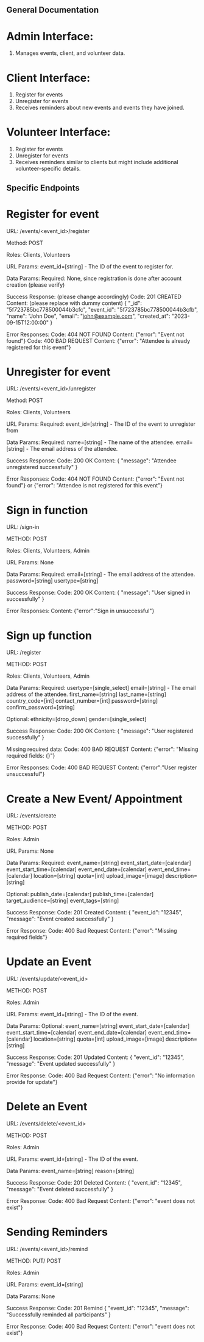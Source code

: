 ## General Documentation ##
# Admin Interface:
1. Manages events, client, and volunteer data.

# Client Interface:
1. Register for events
2. Unregister for events
3. Receives reminders about new events and events they have joined.

# Volunteer Interface:
1. Register for events
2. Unregister for events
3. Receives reminders similar to clients but might include additional volunteer-specific details.

## Specific Endpoints ##
# Register for event
URL: /events/<event_id>/register

Method: POST

Roles: Clients, Volunteers

URL Params:
event_id=[string] - The ID of the event to register for.

Data Params:
Required: None, since registration is done after account creation (please verify)

Success Response: (please change accordingly)
Code: 201 CREATED
Content: (please replace with dummy content)
{
  "_id": "5f723785bc778500044b3cfc",
  "event_id": "5f723785bc778500044b3cfb",
  "name": "John Doe",
  "email": "john@example.com",
  "created_at": "2023-09-15T12:00:00"
}

Error Responses:
Code: 404 NOT FOUND
Content: {"error": "Event not found"}
Code: 400 BAD REQUEST
Content: {"error": "Attendee is already registered for this event"}

# Unregister for event 
URL: /events/<event_id>/unregister

Method: POST

Roles: Clients, Volunteers

URL Params:
Required:
event_id=[string] - The ID of the event to unregister from

Data Params:
Required:
name=[string] - The name of the attendee.
email=[string] - The email address of the attendee.

Success Response:
Code: 200 OK
Content:
{
  "message": "Attendee unregistered successfully"
}

Error Responses:
Code: 404 NOT FOUND
Content: {"error": "Event not found"} or {"error": "Attendee is not registered for this event"}


# Sign in function
URL: /sign-in

METHOD: POST

Roles: Clients, Volunteers, Admin

URL Params: None

Data Params:
Required:
email=[string] - The email address of the attendee.
password=[string]
usertype=[string]

Success Response:
Code: 200 OK
Content:
{
  "message": "User signed in successfully"
}

Error Responses:
Content: {"error":"Sign in unsuccessful"}

# Sign up function
URL: /register

METHOD: POST

Roles: Clients, Volunteers, Admin

Data Params:
Required:
usertype=[single_select]
email=[string] - The email address of the attendee.
first_name=[string]
last_name=[string]
country_code=[int]
contact_number=[int]
password=[string]
confirm_password=[string]

Optional:
ethnicity=[drop_down]
gender=[single_select]


Success Response:
Code: 200 OK
Content:
{
  "message": "User registered successfully"
}

Missing required data:
Code: 400 BAD REQUEST
Content: {"error": "Missing required fields: {}"}

Error Responses:
Code: 400 BAD REQUEST
Content: {"error":"User register unsuccessful"}

# Create a New Event/ Appointment
URL: /events/create

METHOD: POST

Roles: Admin

URL Params: None

Data Params:
Required:
event_name=[string]
event_start_date=[calendar]
event_start_time=[calendar]
event_end_date=[calendar]
event_end_time=[calendar]
location=[string]
quota=[int]
upload_image=[image]
description=[string]


Optional:
publish_date=[calendar]
publish_time=[calendar]
target_audience=[string]
event_tags=[string]

Success Response:
Code: 201 Created
Content:
{
  "event_id": "12345",
  "message": "Event created successfully"
}

Error Response:
Code: 400 Bad Request
Content: {"error": "Missing required fields"}


# Update an Event
URL: /events/update/<event_id>

METHOD: POST

Roles: Admin

URL Params: 
event_id=[string] - The ID of the event.

Data Params:
Optional:
event_name=[string]
event_start_date=[calendar]
event_start_time=[calendar]
event_end_date=[calendar]
event_end_time=[calendar]
location=[string]
quota=[int]
upload_image=[image]
description=[string]

Success Response:
Code: 201 Updated
Content:
{
  "event_id": "12345",
  "message": "Event updated successfully"
}

Error Response:
Code: 400 Bad Request
Content:
{"error": "No information provide for update"} 

# Delete an Event
URL: /events/delete/<event_id>

METHOD: POST

Roles: Admin

URL Params: 
event_id=[string] - The ID of the event.

Data Params:
event_name=[string]
reason=[string]

Success Response:
Code: 201 Deleted
Content:
{
  "event_id": "12345",
  "message": "Event deleted successfully"
}


Error Response:
Code: 400 Bad Request
Content:
{"error": "event does not exist"} 


# Sending Reminders
URL: /events/<event_id>/remind

METHOD: PUT/ POST

Roles: Admin

URL Params:
event_id=[string]

Data Params: None

Success Response:
Code: 201 Remind
{
  "event_id": "12345",
  "message": "Successfully reminded all participants"
}

Error Response:
Code: 400 Bad Request
Content:
{"error": "event does not exist"} 
<!-- 
# Finish watching a video
URL: volunteer/events/<event_id>/requirements

METHOD: POST

Roles: Volunteers

URL Params: 
event_id=[string]

Data Params: None

Success Response:
Code: 200 OK
{
  "event_id": "12345",
  "message": "Completed required video"
}

Error Response:
Code: 400 Bad Request
Content:
{"error": "event does not exist"}  -->


